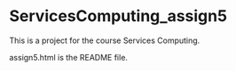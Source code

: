 # ServicesComputing_assign5
This is a project for the course Services Computing.

assign5.html is the README file.
